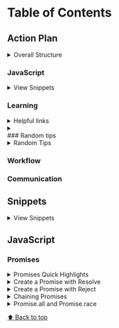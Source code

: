 # Table of Contents

## Action Plan
<details>
<summary>Overall Structure</summary>

* List things I can do
* JavaScript
* OOP
* CSS
* Communication
</details>

### JavaScript
<details>
<summary>View Snippets</summary>
 
* [`Promises`](#promises)

</details>

### Learning
<details>
<summary>Helpful links </summary>

* One of my favorite js sites for looking into vue react js documentation + examples
https://alligator.io/
* 
</details>
<details>
<summary> </summary>

* 
</details>
### Random tips
<details>
<summary>Random Tips </summary>

* Hold command and click on imported variable lockation the text editor will display the source code

</details>

### Workflow

### Communication


## Snippets
<details>
<summary>View Snippets</summary>
 
* [`Quick Promises overview`](#Promises)
</details>

## JavaScript 

### Promises
<details>
 
<summary>Promises Quick Highlights</summary>

 * Pass a promise around like any other object
 * May or may not be obtained in the future
 * Common use case for making an ajax call
</details>
<details>

<summary>Create a Promise with Resolve</summary>

 * Create a new Promise with a function that has two arguments  (resolve, reject)
 ```
 new Promise(function(resolve, reject){
   console.log("this code runs right away")
 })
 ```
 * use 'then' to handle the result of a promise 
 * You cannot cancel a promise once its being processed and you cant check on its current state either 
 * You can use setTimeout method to simulate an external service
 ```
 new Promise(function(resolve, reject){
   console.log("this code runs right away")
   setTimeout(function(){
     resolve("Nick is awesome")}, 3000);
   })
   .then(function(result){
     console.log(result)
 })
 ```
 outputs
 ```
 this code runs right away
 ---3 seconds wait---
 Nick is awesome
 ```
</details>
<details>
<summary>Create a Promise with Reject</summary>

* use a 'catch' handler to define logic to be execute when errors occur 
 ```
 new Promise(function(resolve, reject){
   console.log("this code runs right away")
   setTimeout(function(){
     reject("Nick is awesome")}, 3000);
   })
   .then(function(result){
     console.log("'then' function called" + result)
  })
  .catch(function(error){
      console.log("'catch' function called" + error)
  })
 ```
 * the 'then' method takes two arguments like a promise. 1 function to be called if the promise is fulfilled and another to be called on rejection
 * both are optional
 * you can pass in a null value if you just and to specify something to be called on rejection
 ```
  new Promise(function(resolve, reject){
   console.log("this code runs right away")
   setTimeout(function(){
     reject("Nick is awesome")}, 3000);
   })
   .then(null, function(error){
     console.log("'then' function called for error" + error)
  })
 ```
 * You can create immediately rejected for resolved promises that can be useful for testing scenarios:
 ```
  var p1 = Promise.reject( 
    new Error("fail");
  )
  var p2 = Promise.resolve();
 ```
</details>
<details>
<summary>Chaining Promises</summary>

* Chain promises together with the 'then' method
 ```
 new Promise(function(resolve, reject){
   console.log("this code runs right away")
   setTimeout(function(){
     resolve("Nick is awesome")}, 3000);
   })
   .then(function(result){
     console.log("'then' function once" + result)
  })
  .then(function(result){
     console.log("'then' function twice" + result)
  })
  .then(function(result){
     console.log("'then' function three times" + result)
  })

 ```
 * with arrow functions
 ```
  new Promise(
    (resolve, reject) => {
     resolve("Nick is awesome")
    })
   })
   .then(res => console.log("first" + res))
   .then(res => console.log("second" + res))
   .then(err => console.log("err or error" + err))
   
 ```
</details>
<details>
<summary>Promise.all and Promise.race</summary>

* Promise.all accepts an array of promises and waits until all have completed.
* Useful to make sure all necessary code has been completed before continuing.
* The reject method is called immediately if any of the supplied promises are rejected
 ```
 Promise.all([p1, p2, p3])
 .then(values => {
   console.log(values);
 })
 ```
 * Promise.race is like what it sounds like. You an array of promises to use the first result returned. 
 ```
 Promise.race([p1,p2,p3])
 .then( values => {
   console.log("completed" + values )
 })
 ```
 Extra Working Examples 
 ```
 cont p1 = new Promise( resolve => 
 setTimeout(() => resolve('a'), 5000))
 cont p2 = new Promise( resolve => 
 setTimeout(() => resolve('a'), 300))
 cont p3 = new Promise( resolve => 
 setTimeout(() => resolve('a'), 9000))

 Promise.all([p1, p2, p3])
 .then(res => console.log(res))

 Promise.race([p1, p2, p3])
 .then(res => console.log(res))
 ```
 Outputs
 ```
 // promise.all
 ['a', 'b', 'c']

 // promise.race
 'b'
 ```
</details>

[⬆ Back to top](#table-of-contents)



